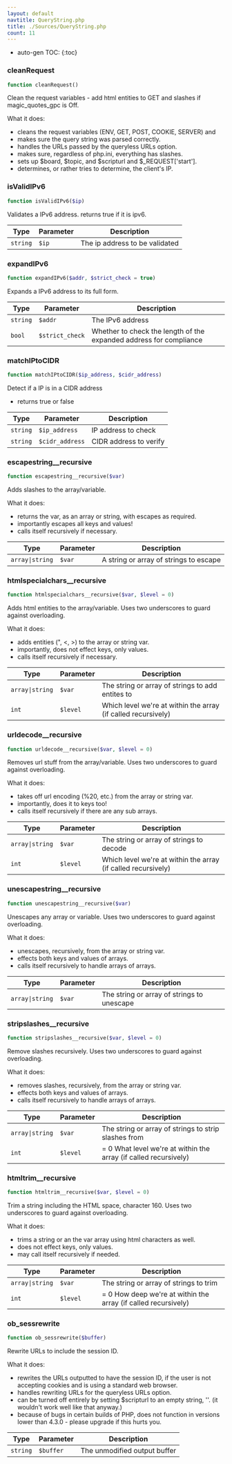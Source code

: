 ```yaml
---
layout: default
navtitle: QueryString.php
title: ./Sources/QueryString.php
count: 11
---
```

* auto-gen TOC:
{:toc}
### cleanRequest

```php
function cleanRequest()
```
Clean the request variables - add html entities to GET and slashes if magic_quotes_gpc is Off.

What it does:
- cleans the request variables (ENV, GET, POST, COOKIE, SERVER) and
- makes sure the query string was parsed correctly.
- handles the URLs passed by the queryless URLs option.
- makes sure, regardless of php.ini, everything has slashes.
- sets up $board, $topic, and $scripturl and $_REQUEST['start'].
- determines, or rather tries to determine, the client's IP.

### isValidIPv6

```php
function isValidIPv6($ip)
```
Validates a IPv6 address. returns true if it is ipv6.



Type|Parameter|Description
---|---|---
`string`|`$ip`|The ip address to be validated

### expandIPv6

```php
function expandIPv6($addr, $strict_check = true)
```
Expands a IPv6 address to its full form.



Type|Parameter|Description
---|---|---
`string`|`$addr`|The IPv6 address
`bool`|`$strict_check`|Whether to check the length of the expanded address for compliance

### matchIPtoCIDR

```php
function matchIPtoCIDR($ip_address, $cidr_address)
```
Detect if a IP is in a CIDR address
- returns true or false



Type|Parameter|Description
---|---|---
`string`|`$ip_address`|IP address to check
`string`|`$cidr_address`|CIDR address to verify

### escapestring__recursive

```php
function escapestring__recursive($var)
```
Adds slashes to the array/variable.

What it does:
- returns the var, as an array or string, with escapes as required.
- importantly escapes all keys and values!
- calls itself recursively if necessary.

Type|Parameter|Description
---|---|---
`array\|string`|`$var`|A string or array of strings to escape

### htmlspecialchars__recursive

```php
function htmlspecialchars__recursive($var, $level = 0)
```
Adds html entities to the array/variable.  Uses two underscores to guard against overloading.

What it does:
- adds entities (&quot;, &lt;, &gt;) to the array or string var.
- importantly, does not effect keys, only values.
- calls itself recursively if necessary.

Type|Parameter|Description
---|---|---
`array\|string`|`$var`|The string or array of strings to add entites to
`int`|`$level`|Which level we're at within the array (if called recursively)

### urldecode__recursive

```php
function urldecode__recursive($var, $level = 0)
```
Removes url stuff from the array/variable.  Uses two underscores to guard against overloading.

What it does:
- takes off url encoding (%20, etc.) from the array or string var.
- importantly, does it to keys too!
- calls itself recursively if there are any sub arrays.

Type|Parameter|Description
---|---|---
`array\|string`|`$var`|The string or array of strings to decode
`int`|`$level`|Which level we're at within the array (if called recursively)

### unescapestring__recursive

```php
function unescapestring__recursive($var)
```
Unescapes any array or variable.  Uses two underscores to guard against overloading.

What it does:
- unescapes, recursively, from the array or string var.
- effects both keys and values of arrays.
- calls itself recursively to handle arrays of arrays.

Type|Parameter|Description
---|---|---
`array\|string`|`$var`|The string or array of strings to unescape

### stripslashes__recursive

```php
function stripslashes__recursive($var, $level = 0)
```
Remove slashes recursively.  Uses two underscores to guard against overloading.

What it does:
- removes slashes, recursively, from the array or string var.
- effects both keys and values of arrays.
- calls itself recursively to handle arrays of arrays.

Type|Parameter|Description
---|---|---
`array\|string`|`$var`|The string or array of strings to strip slashes from
`int`|`$level`|= 0 What level we're at within the array (if called recursively)

### htmltrim__recursive

```php
function htmltrim__recursive($var, $level = 0)
```
Trim a string including the HTML space, character 160.  Uses two underscores to guard against overloading.

What it does:
- trims a string or an the var array using html characters as well.
- does not effect keys, only values.
- may call itself recursively if needed.

Type|Parameter|Description
---|---|---
`array\|string`|`$var`|The string or array of strings to trim
`int`|`$level`|= 0 How deep we're at within the array (if called recursively)

### ob_sessrewrite

```php
function ob_sessrewrite($buffer)
```
Rewrite URLs to include the session ID.

What it does:
- rewrites the URLs outputted to have the session ID, if the user
  is not accepting cookies and is using a standard web browser.
- handles rewriting URLs for the queryless URLs option.
- can be turned off entirely by setting $scripturl to an empty
  string, ''. (it wouldn't work well like that anyway.)
- because of bugs in certain builds of PHP, does not function in
  versions lower than 4.3.0 - please upgrade if this hurts you.

Type|Parameter|Description
---|---|---
`string`|`$buffer`|The unmodified output buffer

